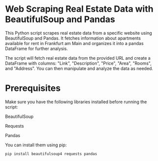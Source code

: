 # Web Scraping Real Estate Data with BeautifulSoup and Pandas

This Python script scrapes real estate data from a specific website using BeautifulSoup and Pandas. It fetches information about apartments available for rent in Frankfurt am Main and organizes it into a pandas DataFrame for further analysis.

The script will fetch real estate data from the provided URL and create a DataFrame with columns: "Link", "Description", "Price", "Area", "Rooms", and "Address". You can then manipulate and analyze the data as needed.

# Prerequisites
Make sure you have the following libraries installed before running the script:

BeautifulSoup

Requests

Pandas

You can install them using pip:
```
pip install beautifulsoup4 requests pandas
```
